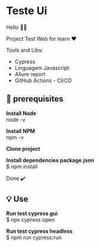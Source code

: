 # Teste Ui

Hello 👋🏻

Project Test Web for learn ❤️

Tools and Libs:

- Cypress
- Linguagem Javascript
- Allure report
- GitHub Actions - CI/CD


## 🎯 prerequisites

<b>Install Node  </b></br> 
node -v </br>

<b>Install NPM </b></br>
npm -v  </br>

<b>Clone project </b></br>

<b>Install dependencies package.json </b> </br>
 $ npm install</br>
 
 Done ✔️



## 💡 Use

<b>Run test cypress gui </b></br>
$ npx cypress open</br>

<b>Run test cypress headless</b></br>
$ npm run cypress:run</br>
